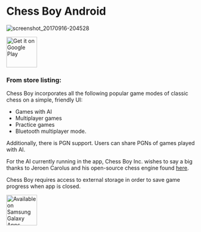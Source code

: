 # Chess Boy Android
![screenshot_20170916-204528](https://user-images.githubusercontent.com/29481787/47620190-9496a000-dae7-11e8-8381-477f862ee630.png)

<a href="https://play.google.com/store/apps/details?id=com.nwagu.android.chessboy" target="_blank">
<img src="https://play.google.com/intl/en_us/badges/images/generic/en-play-badge.png" alt="Get it on Google Play" height="80"/></a>

### From store listing:

Chess Boy incorporates all the following popular game modes of classic chess on a simple, friendly UI: 
+ Games with AI
+ Multiplayer games
+ Practice games
+ Bluetooth multiplayer mode.

Additionally, there is PGN support. Users can share PGNs of games played with AI.

For the AI currently running in the app, Chess Boy Inc. wishes to say a big thanks to Jeroen Carolus and his open-source chess engine found <a href="https://github.com/jcarolus/android-chess" target="_blank">here</a>.


Chess Boy requires access to external storage in order to save game progress when app is closed.

<a href="https://galaxy.store/chessboy" target="_blank">
<img src="https://galaxy.store/badgeImage" alt="Available on Samsung Galaxy Apps" height="80"></a>
